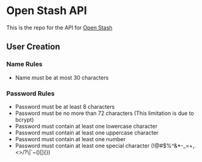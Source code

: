 # Open Stash API

This is the repo for the API for [Open Stash](https://github.com/emcassi)

## User Creation

### Name Rules

- Name must be at most 30 characters

### Password Rules

- Password must be at least 8 characters
- Password must be no more than 72 characters (This limitation is due to bcrypt)
- Password must contain at least one lowercase character
- Password must contain at least one uppercase character
- Password must contain at least one number
- Password must contain at least one special character (!@#$%^&\*-\_=+,.<>/?\\|`~()[]{})
